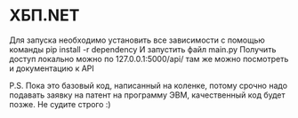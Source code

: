 # ХБП.NET
Для запуска необходимо установить все зависимости с помощью команды pip install -r dependency
И запустить файл main.py
Получить доступ локально можно по 127.0.0.1:5000/api/ там же можно посмотреть и документацию к API

P.S. Пока это базовый код, написанный на коленке, потому срочно надо подавать заявку на патент на программу ЭВМ,
качественный код будет позже. Не судите строго :)